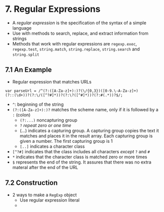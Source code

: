# 7. Regular Expressions
* A *regular expression* is the specification of the syntax of a simple language
* Use with methods to search, replace, and extract information from strings
* Methods that work with regular expressions are `regexp.exec`, `regexp.test`, `string.match`, `string.replace`, `string.search` and `string.split`

## 7.1 An Example
* Regular expression that matches URLs
```
var parseUrl = /^(?:([A-Za-z]+):)?(\/{0,3})([0-9.\-A-Za-z]+)
(?::(\d+))?(?:\/([^?#]*))?(?:\?([^#]*))?(?:#(.*))?$/;
```

* `^`: beginning of the string
* `(?:([A-Za-z]+):)?` matches the scheme name, only if it is followed by a `:` (colon)
    * `(?:...)` noncapturing group
    * `?` *repeat zero or one time*
    * (...) indicates a capturing group. A capturing group copies the text it matches and places it in the result array. Each capturing group is given a number. The first capturing group is 1
    * `[..]` indicates a character class
* `[^?#]` indicates that the class includes all characters *except* `?` and `#`
* `*` indicates that the character class is matched zero or more times
* `$` represents the end of the string. It assures that there was no extra materal after the end of the URL

## 7.2 Construction
* 2 ways to make a `RegExp` object
    * Use regular expression literal
    *  
